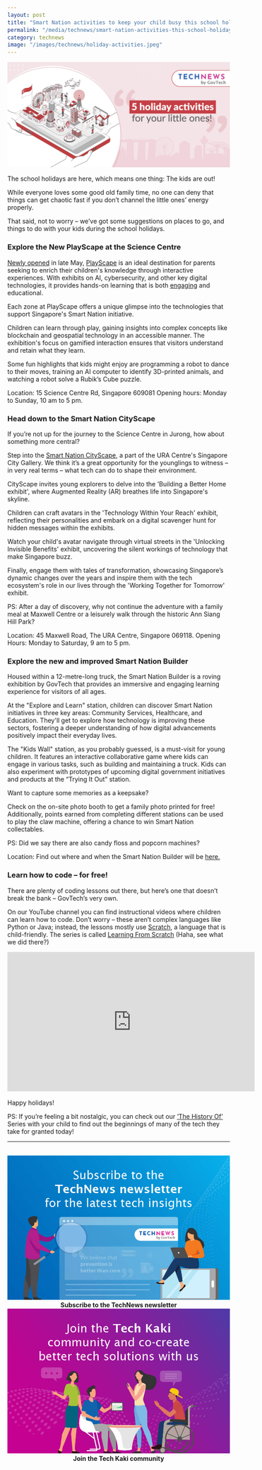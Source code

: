 ```yaml
---
layout: post
title: "Smart Nation activities to keep your child busy this school holidays"
permalink: "/media/technews/smart-nation-activities-this-school-holidays"
category: technews
image: "/images/technews/holiday-activities.jpeg"
---
```


![5 fun activities this school holidays.](/images/technews/holiday-activities.jpeg)

The school holidays are here, which means one thing: The kids are out!

While everyone loves some good old family time, no one can deny that things can get chaotic fast if you don’t channel the little ones’ energy properly. 

That said, not to worry – we’ve got some suggestions on places to go, and things to do with your kids during the school holidays.

### Explore the New PlayScape at the Science Centre 
[Newly opened](https://www.straitstimes.com/singapore/new-science-centre-exhibition-explains-emerging-technologies-through-play) in late May, [PlayScape](https://www.smartnation.gov.sg/community/showcases/playscape/) is an ideal destination for parents seeking to enrich their children's knowledge through interactive experiences. With exhibits on AI, cybersecurity, and other key digital technologies, it provides hands-on learning that is both [engaging](https://www.straitstimes.com/singapore/new-science-centre-exhibition-explains-emerging-technologies-through-play) and educational.

Each zone at PlayScape offers a unique glimpse into the technologies that support Singapore's Smart Nation initiative. 

Children can learn through play, gaining insights into complex concepts like blockchain and geospatial technology in an accessible manner. The exhibition's focus on gamified interaction ensures that visitors understand and retain what they learn.

Some fun highlights that kids might enjoy are programming a robot to dance to their moves, training an AI computer to identify 3D-printed animals, and watching a robot solve a Rubik’s Cube puzzle. 

Location: 15 Science Centre Rd, Singapore 609081
Opening hours: Monday to Sunday, 10 am to 5 pm.


### Head down to the Smart Nation CityScape
If you’re not up for the journey to the Science Centre in Jurong, how about something more central? 

Step into the [Smart Nation CityScape](https://www.smartnation.gov.sg/community/showcases/cityscape/), a part of the URA Centre's Singapore City Gallery. We think it’s a great opportunity for the younglings to witness – in very real terms – what tech can do to shape their environment. 

CityScape invites young explorers to delve into the 'Building a Better Home exhibit', where Augmented Reality (AR) breathes life into Singapore's skyline. 

Children can craft avatars in the 'Technology Within Your Reach' exhibit, reflecting their personalities and embark on a digital scavenger hunt for hidden messages within the exhibits.

Watch your child's avatar navigate through virtual streets in the 'Unlocking Invisible Benefits' exhibit, uncovering the silent workings of technology that make Singapore buzz. 

Finally, engage them with tales of transformation, showcasing Singapore’s dynamic changes over the years and inspire them with the tech ecosystem's role in our lives through the 'Working Together for Tomorrow' exhibit.


PS: After a day of discovery, why not continue the adventure with a family meal at Maxwell Centre or a leisurely walk through the historic Ann Siang Hill Park?

Location: 45 Maxwell Road, The URA Centre, Singapore 069118.
Opening Hours: Monday to Saturday, 9 am to 5 pm. 


### Explore the new and improved Smart Nation Builder 
Housed within a 12-metre-long truck, the Smart Nation Builder is a roving exhibition by GovTech that provides an immersive and engaging learning experience for visitors of all ages. 

At the "Explore and Learn" station, children can discover Smart Nation initiatives in three key areas: Community Services, Healthcare, and Education. They'll get to explore how technology is improving these sectors, fostering a deeper understanding of how digital advancements positively impact their everyday lives.

The "Kids Wall" station, as you probably guessed, is a must-visit for young children. It features an interactive collaborative game where kids can engage in various tasks, such as building and maintaining a truck. Kids can also experiment with prototypes of upcoming digital government initiatives and products at the “Trying It Out” station. 

Want to capture some memories as a keepsake? 

Check on the on-site photo booth to get a family photo printed for free! Additionally, points earned from completing different stations can be used to play the claw machine, offering a chance to win Smart Nation collectables. 

PS: Did we say there are also candy floss and popcorn machines? 

Location: Find out where and when the Smart Nation Builder will be [here.](https://www.tech.gov.sg/products-and-services/smart-nation-showcases/#smart-nation-builder)


### Learn how to code – for free! 

There are plenty of coding lessons out there, but here’s one that doesn’t break the bank – GovTech’s very own. 

On our YouTube channel you can find instructional videos where children can learn how to code. Don’t worry – these aren’t complex languages like Python or Java; instead, the lessons mostly use [Scratch](https://scratch.mit.edu/), a language that is child-friendly. 
The series is called [Learning From Scratch](https://www.youtube.com/playlist?list=PLEpmxnWUCorlVClvjhlb1-apn8nDGEM9Y) (Haha, see what we did there?)

 <iframe width="560" height="315" src="https://www.youtube.com/embed/MfkeAoVo4Vo?si=XZSqilUwKLRZD04G" title="YouTube video player" frameborder="0" allow="accelerometer; autoplay; clipboard-write; encrypted-media; gyroscope; picture-in-picture; web-share" allowfullscreen></iframe>


Happy holidays!

PS: If you’re feeling a bit nostalgic, you can check out our [‘The History Of’](https://www.youtube.com/watch?v=y96CYNfD_1M&list=PLEpmxnWUCornhRYp8_HWh4Bfl_5wBGxBD) Series with your child to find out the beginnings of many of the tech they take for granted today!


---
<br>

<div class="row">
  <div class="col" style="text-align: center">
    <a href="https://go.gov.sg/tnblog-to-tnsub" target="_blank">	 	    
      <img src="/images/technews/TN_footer.png" alt="Subscribe to the TechNews newsletter" /></a>
    <figcaption><b>Subscribe to the TechNews newsletter</b></figcaption>
  </div>

  <div class="col" style="text-align: center">
    <a href="https://go.gov.sg/tnblog-to-tkcommunity" target="_blank">		  
      <img src="/images/technews/TK_footer.png" alt="Join the Tech Kaki community" /></a>
    <figcaption><b>Join the Tech Kaki community</b></figcaption>
  </div>
